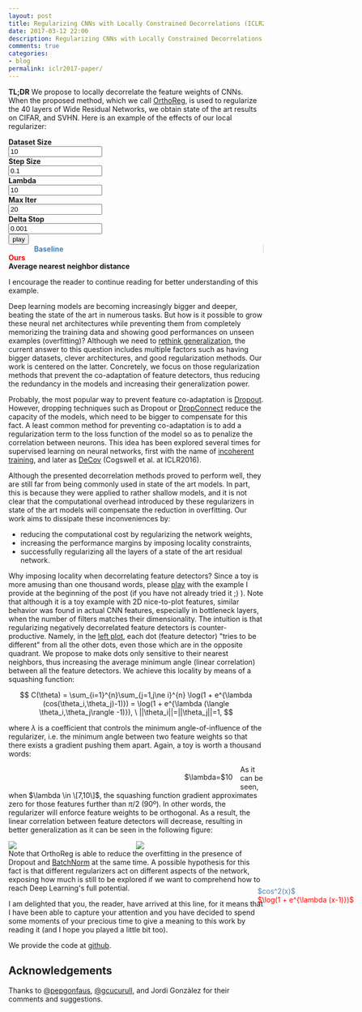 ```yaml
---
layout: post
title: Regularizing CNNs with Locally Constrained Decorrelations (ICLR2017)
date: 2017-03-12 22:00
description: Regularizing CNNs with Locally Constrained Decorrelations
comments: true
categories:
- blog
permalink: iclr2017-paper/
---
```


**TL;DR** We propose to locally decorrelate the feature weights of CNNs. When
the proposed method, which we call
[OrthoReg](https://openreview.net/pdf?id=ByOvsIqeg), is used to regularize the 40
layers of Wide Residual Networks, we obtain state of the art results on CIFAR,
and SVHN. Here is an example of the effects of our local regularizer:

<script type="text/javascript" src="{{ site.url }}/assets/js/d3.v4.min.js"></script>
<script type="text/javascript" src="{{ site.url }}/assets/js/numeric-1.2.6.min.js"></script>
<link rel="stylesheet" type="text/css" href="{{ site.url }}/assets/css/iclr2017/main.css">
<div class="controls">
<div class="control-container" >
<b title="Number of data points.">Dataset Size</b><br>
<input id="N" type="text" name="size" value="10" maxlength="4" onkeypress="if
(event.keyCode == 13) {scatterStart(); }">
</div>
<div class="control-container" >
<b title="Size of the steps that the dots make to separate. A large number might cause divergence, and a small number will make the algorithm too slow.">Step Size</b><br>
<input id="alpha" type="text" name="alpha" value="0.1" onkeypress="if
(event.keyCode == 13) {scatterStart(); }">
</div>
<div class="control-container" >
<b title="The radius of influence of each point. The greater the lambda, the smaller the radius">Lambda</b><br>
<input id="lambda" type="text" name="lambda" value="10" maxlength="4"
onkeypress="if (event.keyCode == 13) {scatterStart(); }">
</div>
<div class="control-container" >
<b title="Max number of iterations until stop.">Max Iter</b><br>
<input id="maxIter" type="text" name="maxIter" value="20" onkeypress="if
(event.keyCode == 13) {scatterStart(); }">
</div>
<div class="control-container" >
<b title="Stop the algorithm when the dots move less than a delta (plateau).">Delta Stop</b><br>
<input id="delta" type="text" name="delta" value="0.001" onkeypress="if
(event.keyCode == 13) {scatterStart(); }">
</div>
<div class="control-container" >
<input type="button" onclick="scatterStart();" value="play">
</div>
</div>
<div class="graph-container">
<div id="baseline" class="three-column" style="margin-left:10%; border-right: 1px
solid lightgray;"><b style="color: steelblue;">Baseline</b></div>
<div id="orthoreg" class="three-column" style="margin-right:10%;"><b
style="color: red;">Ours</b></div>
<div id="angle" class="one-column" style="text-align:left;"> 
<b >Average nearest neighbor distance</b></div>
</div>
<script type="text/javascript" src="{{ site.url
}}/assets/js/iclr2017/d3-plots-min.js"></script>
<script> document.onload = scatterStart(); </script>

I encourage the reader to continue reading for better understanding of this
example.
<!---->
<script type="text/x-mathjax-config">
    MathJax.Hub.Config({
    tex2jax: {inlineMath: [['$','$'], ['\\(','\\)']]}
    });
</script>
<script type="text/javascript" async
  src="//cdn.mathjax.org/mathjax/latest/MathJax.js?config=TeX-MML-AM_CHTML">
</script>

Deep learning models are becoming increasingly bigger and deeper, beating the
state of the art in numerous tasks. But how is it possible to grow these neural
net architectures while preventing them from completely memorizing the training
data and showing good performances on unseen examples (overfitting)? Although we 
need to [rethink generalization](https://arxiv.org/pdf/1611.03530.pdf), the current answer to this question includes 
multiple factors such as having bigger datasets, clever architectures, and good 
regularization methods. Our work is centered on the latter. Concretely, we focus 
on those regularization methods that prevent the co-adaptation of feature 
detectors, thus reducing the redundancy in the models and increasing their 
generalization power.

Probably, the most popular way to prevent feature co-adaptation is
[Dropout](https://github.com/szagoruyko/wide-residual-networks). However,
dropping techniques such as Dropout or
[DropConnect](http://cs.nyu.edu/~wanli/dropc/) reduce the capacity of the
models, which need to be bigger to compensate for this fact.
A least common method for preventing co-adaptation is to
add a regularization term to the loss function of the model so as to penalize
the correlation between neurons. This idea has been explored several times for
supervised learning on neural networks,
first with the name of [incoherent
training](http://ieeexplore.ieee.org/document/6639015/), and later as [DeCov](https://arxiv.org/abs/1511.06068)
(Cogswell et al. at ICLR2016).

Although the presented decorrelation methods proved to perform well, they are
still far from being commonly used in state of the art models. In part, this is
because they were applied to rather shallow models, and it is not
clear that the computational overhead introduced by these regularizers in state
of the art models will compensate the reduction in overfitting. Our work aims to
dissipate these inconveniences by:

* reducing the computational cost by regularizing the network weights,
* increasing the performance margins by imposing locality constraints,
* successfully regularizing all the layers of a state of the art residual network.

Why imposing locality when decorrelating feature detectors? Since a toy is more
amusing than one thousand words, please <a href="#baseline">play</a> with the example I provide at the
beginning of the post (if you have not already tried it ;) ). Note that although
it is a toy example with 2D nice-to-plot features, similar behavior was found in
actual CNN features, especially in bottleneck layers, when the number of filters
matches their dimensionality. 
The intuition is
that regularizing negatively decorrelated feature detectors is
counter-productive. Namely, in the <a href="#baseline">left plot</a>, each dot
(feature detector) "tries to be different" from all the other dots, even those which are in the
opposite quadrant. We propose to make dots only sensitive to their nearest
neighbors, thus increasing the average minimum angle (linear correlation) between all the feature
detectors.  We achieve this locality by means of a squashing function:

$$
    C(\theta) = \sum_{i=1}^{n}\sum_{j=1,j\ne i}^{n} \log(1 + e^{\lambda
    (cos(\theta_i,\theta_j)-1)}) = \log(1 + e^{\lambda  (\langle
    \theta_i,\theta_j\rangle -1)}), \ ||\theta_i||=||\theta_j||=1,
$$

where $\lambda$ is a coefficient that controls the minimum
angle-of-influence of the regularizer, i.e. the minimum angle between two
feature weights so that there exists a gradient pushing them apart. Again, a toy
is worth a thousand words:

<script
src="https://ajax.googleapis.com/ajax/libs/jquery/3.1.1/jquery.min.js"></script>
<link rel="stylesheet"
href="https://ajax.googleapis.com/ajax/libs/jqueryui/1.12.1/themes/smoothness/jquery-ui.css">
<script
src="https://ajax.googleapis.com/ajax/libs/jqueryui/1.12.1/jquery-ui.min.js"></script>
<div class="graph-container">
<div id="squashing" style="float:left; width:55%;
margin-left:23%;" ></div><div style="position:absolute; left:75%; margin-top:25%;"><span
style="color:steelblue">$cos^2(x)$</span><br><span style="color:red;">$\log(1 +
e^{\lambda  (x-1)})$</span></div>
<div style="width:40%; margin:15px; margin-left:23%; float:left;"
id="slider"></div><div
style="float:left; margin:15px;" type="text">$\lambda=$<span
id="slider-value">10</span></div>
</div>
<script>
var squashingGraph = new SquashingGraph();
$( function() {
    $( "#slider" ).slider({
        min: 2,
        max: 20,
        step: 1,
        value: 10,
        animate: "fast",
        slide: function (event, ui) { squashingGraph.updateGraph(ui.value);
        $("#slider-value").text(ui.value); }
    });
} );
</script>

As it can be seen, when $\lambda \in \[7,10\]$, the squashing function gradient
approximates zero for those features further than $\pi / 2$ (90º). In other
words, the regularizer will enforce feature weights to be orthogonal. As a
result, the linear correlation between feature detectors will decrease,
resulting in better generalization as it can be seen in the following figure:

<div class="graph-container"><div style="width:50%; float:left;">
<img src="{{ site.url }}/assets/images/iclr2017/Cifar10.svg" />
</div>
<div style="width:50%; float:left;">
<img src="{{ site.url }}/assets/images/iclr2017/Cifar100.svg" />
</div>
</div>

Note that OrthoReg is able to reduce the overfitting in the presence of Dropout
and [BatchNorm](https://arxiv.org/abs/1502.03167) at the same time. A possible
hypothesis for this fact is that different regularizers act on different
aspects of the network, exposing how much is still to be explored if we want to
comprehend how to reach Deep Learning's full potential.

I am delighted that you, the reader, have arrived at this line, for it means that I
have been able to capture your attention and you have decided to
spend some moments of your precious time to give a meaning to this work by
reading it (and I hope you played a little bit too). 

We provide the code at [github](https://github.com/prlz77).

## Acknowledgements
Thanks to [@pepgonfaus](https://twitter.com/), [@gcucurull](https://github.com/gcucurull),
and Jordi Gonzàlez for their comments and suggestions. 
